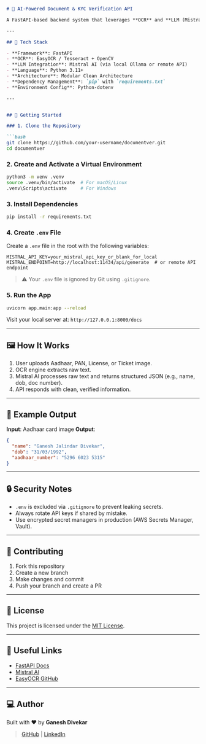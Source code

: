 
```markdown
# 🛂 AI-Powered Document & KYC Verification API

A FastAPI-based backend system that leverages **OCR** and **LLM (Mistral AI)** to verify documents like Aadhaar, PAN, Driving License, Flight Tickets, and Train Tickets. Built with clean architecture, SOLID principles, and environment-based configurations using `.env`.

---

## 🧠 Tech Stack

- **Framework**: FastAPI
- **OCR**: EasyOCR / Tesseract + OpenCV
- **LLM Integration**: Mistral AI (via local Ollama or remote API)
- **Language**: Python 3.11+
- **Architecture**: Modular Clean Architecture
- **Dependency Management**: `pip` with `requirements.txt`
- **Environment Config**: Python-dotenv

---


## 🔧 Getting Started

### 1. Clone the Repository

```bash
git clone https://github.com/your-username/documentver.git
cd documentver
````

### 2. Create and Activate a Virtual Environment

```bash
python3 -m venv .venv
source .venv/bin/activate  # For macOS/Linux
.venv\Scripts\activate     # For Windows
```

### 3. Install Dependencies

```bash
pip install -r requirements.txt
```

### 4. Create `.env` File

Create a `.env` file in the root with the following variables:

```
MISTRAL_API_KEY=your_mistral_api_key_or_blank_for_local
MISTRAL_ENDPOINT=http://localhost:11434/api/generate  # or remote API endpoint
```

> ⚠️ Your `.env` file is ignored by Git using `.gitignore`.

### 5. Run the App

```bash
uvicorn app.main:app --reload
```

Visit your local server at: `http://127.0.0.1:8000/docs`

---

## 🖼️ How It Works

1. User uploads Aadhaar, PAN, License, or Ticket image.
2. OCR engine extracts raw text.
3. Mistral AI processes raw text and returns structured JSON (e.g., name, dob, doc number).
4. API responds with clean, verified information.

---

## 🧪 Example Output

**Input**: Aadhaar card image
**Output**:

```json
{
  "name": "Ganesh Jalindar Divekar",
  "dob": "31/03/1992",
  "aadhaar_number": "5296 6023 5315"
}
```

---

## 🔒 Security Notes

* `.env` is excluded via `.gitignore` to prevent leaking secrets.
* Always rotate API keys if shared by mistake.
* Use encrypted secret managers in production (AWS Secrets Manager, Vault).

---

## 👥 Contributing

1. Fork this repository
2. Create a new branch
3. Make changes and commit
4. Push your branch and create a PR

---

## 🧾 License

This project is licensed under the [MIT License](LICENSE).

---

## 🔗 Useful Links

* [FastAPI Docs](https://fastapi.tiangolo.com/)
* [Mistral AI](https://mistral.ai/)
* [EasyOCR GitHub](https://github.com/JaidedAI/EasyOCR)

---

## 💻 Author

Built with ❤️ by **Ganesh Divekar**

> [GitHub](https://github.com/GaneshajDivekar) | [LinkedIn](https://www.linkedin.com/in/ganesh-divekar-96a72bb7/)

